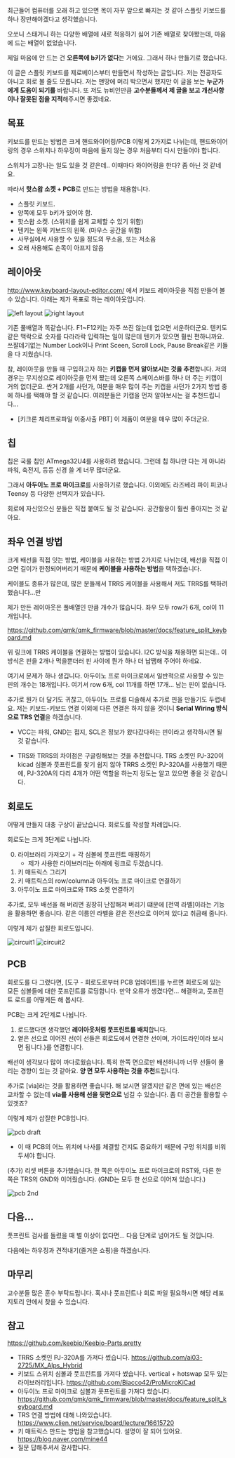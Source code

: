 최근들어 컴퓨터를 오래 하고 있으면 목이 자꾸 앞으로 빠지는 것 같아 스플릿 키보드를 하나 장만해야겠다고 생각했습니다. 

오쏘니 스태거니 하는 다양한 배열에 새로 적응하기 싫어 기존 배열로 찾아봤는데, 마음에 드는 배열이 없었습니다.

제일 마음에 안 드는 건 **오른쪽에 b키가 없다**는 거에요. 그래서 하나 만들기로 했습니다.

이 글은 스플릿 키보드를 제로베이스부터 만들면서 작성하는 글입니다. 저는 전공자도 아니고 회로 볼 줄도 모릅니다.
저는 맨땅에 머리 박으면서 했지만 이 글을 보는 **누군가에게 도움이 되기를** 바랍니다.
또 저도 뉴비인만큼 **고수분들께서 제 글을 보고 개선사항이나 잘못된 점을 지적**해주시면 좋겠네요.

## 목표
키보드를 만드는 방법은 크게 핸드와이어링/PCB 이렇게 2가지로 나뉘는데, 핸드와이어링의 경우 스위치나 하우징이 마음에 들지 않는 경우 처음부터 다시 만들어야 합니다.

스위치가 고장나는 일도 있을 것 같은데.. 이때마다 와이어링을 한다? 좀 아닌 것 같네요.

따라서 **핫스왑 소켓 + PCB**로 만드는 방법을 채용합니다.

 - 스플릿 키보드.
 - 양쪽에 모두 b키가 있어야 함.
 - 핫스왑 소켓. (스위치를 쉽게 교체할 수 있기 위함)
 - 텐키는 왼쪽 키보드의 왼쪽. (마우스 공간을 위함)
 - 사무실에서 사용할 수 있을 정도의 무소음, 또는 저소음
 - 오래 사용해도 손목이 아프지 않음


## 레이아웃
http://www.keyboard-layout-editor.com/
에서 키보드 레이아웃을 직접 만들어 볼 수 있습니다. 아래는 제가 목표로 하는 레이아웃입니다.

![left layout](./left.jpg)
![right layout](./right.jpg)

기존 풀배열과 똑같습니다. F1~F12키는 자주 쓰진 않는데 없으면 서운하더군요.
텐키도 같은 맥락으로 숫자를 다라라락 입력하는 일이 많은데 텐키가 있으면 훨씬 편하니까요.
쓰잘데기없는 Number Lock이나 Print Sceen, Scroll Lock, Pause Break같은 키들을 다 지웠습니다.

참, 레이아웃을 만들 때 구입하고자 하는 **키캡을 먼저 알아보시는 것을 추천**합니다. 저의 경우는 무지성으로 레이아웃을 먼저 짰는데 오른쪽 스페이스바를 하나 더 주는 키캡이 거의 없더군요. 싼거 2개를 사던가, 여분을 매우 많이 주는 키캡을 사던가 2가지 방법 중에 하나를 택해야 할 것 같습니다. 여러분들은 키캡을 먼저 알아보시는 걸 추천드립니다...
* [키크론 체리프로파일 이중사출 PBT] 이 제품이 여분을 매우 많이 주더군요.

## 칩
칩은 국룰 칩인 ATmega32U4를 사용하려 했습니다. 그런데 칩 하나만 다는 게 아니라 파워, 축전지, 등등 신경 쓸 게 너무 많더군요.

그래서 **아두이노 프로 마이크로**를 사용하기로 했습니다. 이외에도 라즈베리 파이 피코나 Teensy 등 다양한 선택지가 있습니다.

회로에 자신있으신 분들은 직접 붙여도 될 것 같습니다. 공간활용이 훨씬 좋아지는 것 같아요.

## 좌우 연결 방법
크게 배선을 직접 잇는 방법, 케이블을 사용하는 방법 2가지로 나뉘는데, 배선을 직접 이으면 길이가 한정되어버리기 때문에 **케이블을 사용하는 방법**을 택하겠습니다.

케이블도 종류가 많은데, 많은 분들께서 TRRS 케이블을 사용해서 저도 TRRS를 택하려 했습니다...만

제가 만든 레이아웃은 풀배열인 만큼 개수가 많습니다. 좌우 모두 row가 6개, col이 11개입니다.

https://github.com/qmk/qmk_firmware/blob/master/docs/feature_split_keyboard.md

위 링크에 TRRS 케이블을 연결하는 방법이 있습니다. I2C 방식을 채용하면 되는데.. 이 방식은 핀을 2개나 먹을뿐더러 핀 사이에 뭔가 하나 더 납땜해 주어야 하네요.

여기서 문제가 하나 생깁니다. 아두이노 프로 마이크로에서 일반적으로 사용할 수 있는 핀의 개수는 18개입니다. 여기서 row 6개, col 11개를 하면 17개... 남는 핀이 없습니다.

추가로 뭔가 더 달기도 귀찮고, 아두이노 프로를 디솔해서 추가로 핀을 만들기도 두렵네요. 저는 키보드-키보드 연결 이외에 다른 연결은 하지 않을 것이니 **Serial Wiring 방식으로 TRS 연결**을 하겠습니다.

* VCC는 파워, GND는 접지, SCL은 정보가 왔다갔다하는 핀이라고 생각하시면 될 것 같습니다.

* TRS와 TRRS의 차이점은 구글링해보는 것을 추천합니다. TRS 소켓인 PJ-320이 kicad 심볼과 풋프린트를 찾기 쉽지 않아 TRRS 소켓인 PJ-320A를 사용했기 때문에, PJ-320A의 다리 4개가 어떤 역할을 하는지 정도는 알고 있으면 좋을 것 같습니다.

## 회로도
어떻게 만들지 대충 구상이 끝났습니다. 회로도를 작성할 차례입니다.

회로도는 크게 3단계로 나뉩니다.

0. 라이브러리 가져오기 + 각 심볼에 풋프린트 매핑하기
    * 제가 사용한 라이브러리는 아래에 링크로 두겠습니다.
1. 키 매트릭스 그리기
2. 키 매트릭스의 row/column과 아두이노 프로 마이크로 연결하기
3. 아두이노 프로 마이크로와 TRS 소켓 연결하기

추가로, 모두 배선을 해 버리면 굉장히 난잡해져 버리기 떄문에 [전역 라벨]이라는 기능을 활용하면 좋습니다. 같은 이름인 라벨을 같은 전선으로 이어져 있다고 취급해 줍니다.

이렇게 제가 삽질한 회로도입니다.

![circuit1](./matrix.PNG)
![circuit2](./reset2.PNG)

## PCB
회로도를 다 그렸다면, [도구 - 회로도로부터 PCB 업데이트]를 누르면 회로도에 있는 모든 심볼들에 대한 풋프린트를 로딩합니다. 만약 오류가 생겼다면... 해결하고, 풋프린트 로드를 어떻게든 해 봅시다.

PCB는 크게 2단계로 나뉩니다.

1. 로드했다면 생각했던 **레이아웃처럼 풋프린트를 배치**합니다.
2. 옅은 선으로 이어진 선(이 선들은 회로도에서 연결한 선이며, 가이드라인이라 보시면 됩니다.)를 연결합니다.

배선이 생각보다 많이 까다로웠습니다. 특히 한쪽 면으로만 배선하니까 너무 선들이 몰리는 경향이 있는 것 같아요. **양 면 모두 사용하는 것을 추천**드립니다.

추가로 [via]라는 것을 활용하면 좋습니다. 해 보시면 알겠지만 같은 면에 있는 배선은 교차할 수 없는데 **via를 사용해 선을 뒷면으로** 넘길 수 있습니다. 좀 더 공간을 활용할 수 있겟죠?

이렇게 제가 삽질한 PCB입니다.

![pcb draft](./pcb%20draft.png)

* 이 때 PCB의 어느 위치에 나사를 체결할 건지도 중요하기 때문에 구멍 위치를 비워두셔야 합니다.

(추가) 리셋 버튼을 추가했습니다. 한 쪽은 아두이노 프로 마이크로의 RST와, 다른 한 쪽은 TRS의 GND와 이어줬습니다. (GND는 모두 한 선으로 이어져 있습니다.)

![pcb 2nd](./pcb%202nd.png)

## 다음...
풋프린트 검사를 돌렸을 때 별 이상이 없다면... 다음 단계로 넘어가도 될 것입니다.

다음에는 하우징과 견적내기(즐거운 쇼핑)을 하겠습니다.

## 마무리
고수분들 많은 훈수 부탁드립니다. 혹시나 풋프린트나 회로 파일 필요하시면 해당 레포지토리 안에서 찾을 수 있습니다.

## 참고
https://github.com/keebio/Keebio-Parts.pretty
 - TRRS 소켓인 PJ-320A를 가져다 썼습니다.
https://github.com/ai03-2725/MX_Alps_Hybrid
 - 키보드 스위치 심볼과 풋프린트를 가져다 썼습니다. vertical + hotswap 모두 있는 라이브러리입니다.
https://github.com/Biacco42/ProMicroKiCad
 - 아두이노 프로 마이크로 심볼과 풋프린트를 가져다 썼습니다.
https://github.com/qmk/qmk_firmware/blob/master/docs/feature_split_keyboard.md
 - TRS 연결 방법에 대해 나와있습니다.
https://www.clien.net/service/board/lecture/16615720
 - 키 매트릭스 만드는 방법을 참고했습니다. 설명이 잘 되어 있어요.
https://blog.naver.com/mine44
 - 질문 답해주셔서 감사합니다.


